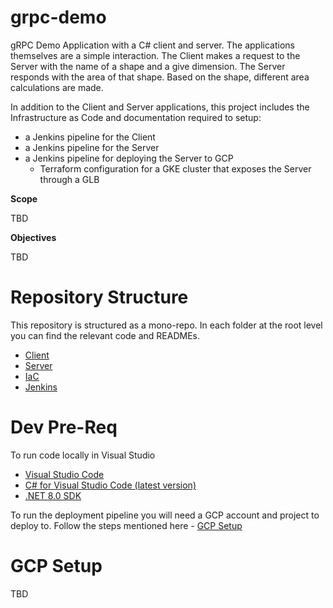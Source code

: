 # grpc-demo
gRPC Demo Application with a C# client and server. The applications themselves are a simple interaction. The Client makes a request to the Server with the name of a shape and a give dimension. The Server responds with the area of that shape. Based on the shape, different area calculations are made. 

In addition to the Client and Server applications, this project includes the Infrastructure as Code and documentation required to setup:
- a Jenkins pipeline for the Client
- a Jenkins pipeline for the  Server
- a Jenkins pipeline for deploying the Server to GCP
  - Terraform configuration for a GKE cluster that exposes the Server through a GLB

**Scope**

TBD


**Objectives**

TBD

# Repository Structure
This repository is structured as a mono-repo. In each folder at the root level you can find the relevant code and READMEs.
- [Client](./Client/)
- [Server](./Server/)
- [IaC](./IaC/)
- [Jenkins](./Jenkins/)


# Dev Pre-Req
To run code locally in Visual Studio
- [Visual Studio Code](https://code.visualstudio.com/download)
- [C# for Visual Studio Code (latest version)](https://marketplace.visualstudio.com/items?itemName=ms-dotnettools.csharp)
- [.NET 8.0 SDK](https://dotnet.microsoft.com/download/dotnet/8.0)


To run the deployment pipeline you will need a GCP account and project to deploy to. Follow the steps mentioned here - [GCP Setup](#gcp-setup)

# GCP Setup
TBD



